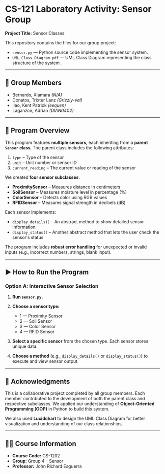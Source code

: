 # CS-121 Laboratory Activity: Sensor Group  
**Project Title:** Sensor Classes

This repository contains the files for our group project:  
- `sensor.py` — Python source code implementing the sensor system.  
- `UML_Class_Diagram.pdf` — UML Class Diagram representing the class structure of the system.

---

## 👥 Group Members
- Bernardo, Xiamara *(N/A)*
- Donatos, Trixter Lanz *(Grizzly-val)*
- Ilao, Kent Patrick *(eequen)*
- Laganzon, Adrian *(DIAN0402)*

---

## 📘 Program Overview

This program features **multiple sensors**, each inheriting from a **parent `Sensor` class**. The parent class includes the following attributes:
1. `type` – Type of the sensor  
2. `unit` – Unit number or sensor ID  
3. `current_reading` – The current value or reading of the sensor  

We created **four sensor subclasses**:
- **ProximitySensor** – Measures distance in centimeters  
- **SoilSensor** – Measures moisture level in percentage (%)  
- **ColorSensor** – Detects color using RGB values  
- **RFIDSensor** – Measures signal strength in decibels (dB)  

Each sensor implements:
- `display_details()` – An abstract method to show detailed sensor information  
- `display_status()` – Another abstract method that lets the user check the sensor's status  

The program includes **robust error handling** for unexpected or invalid inputs (e.g., incorrect numbers, strings, blank input).

---

## ▶️ How to Run the Program

### Option A: Interactive Sensor Selection
1. **Run `sensor.py`.**  
2. **Choose a sensor type:**  
   - 1 — Proximity Sensor  
   - 2 — Soil Sensor  
   - 3 — Color Sensor  
   - 4 — RFID Sensor  

3. **Select a specific sensor** from the chosen type. Each sensor stores unique data.

4. **Choose a method** (e.g., `display_details()` or `display_status()`) to execute and view sensor output.

---

## 🤝 Acknowledgments

This is a collaborative project completed by all group members. Each member contributed to the development of both the parent class and respective subclasses. We applied our understanding of **Object-Oriented Programming (OOP)** in Python to build this system.

We also used **Lucidchart** to design the UML Class Diagram for better visualization and understanding of our class relationships.

---

## 🧑‍🏫 Course Information

- **Course Code:** CS-1202  
- **Group:** Group 4 – Sensor  
- **Professor:** John Richard Esguerra
